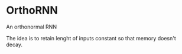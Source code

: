 # OrthoRNN
An orthonormal RNN

The idea is to retain lenght of inputs constant so that memory doesn't decay.
